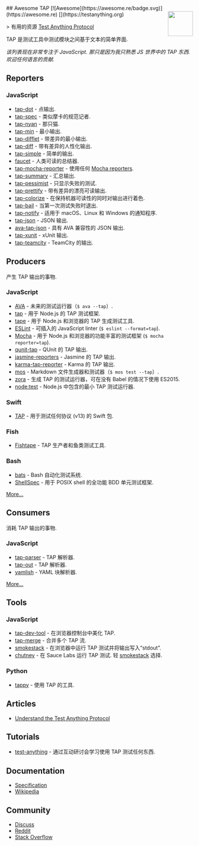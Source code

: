 <div class="github-widget" data-repo="sindresorhus/awesome-tap"></div>
## Awesome TAP [![Awesome](https://awesome.re/badge.svg)](https://awesome.re) [<img src="https://testanything.org/images/tap.png" width="67" align="right">](https://testanything.org)

&gt; 有用的资源 [Test Anything Protocol](https://testanything.org)

TAP 是测试工具中测试模块之间基于文本的简单界面.

 *该列表现在非常专注于 JavaScript. 那只是因为我只熟悉 JS 世界中的 TAP 东西. 欢迎任何语言的贡献.*



## Reporters

### JavaScript

- [tap-dot](https://github.com/scottcorgan/tap-dot) - 点输出.
- [tap-spec](https://github.com/scottcorgan/tap-spec) - 类似摩卡的规范记者.
- [tap-nyan](https://github.com/calvinmetcalf/tap-nyan) - 那只猫.
- [tap-min](https://github.com/derhuerst/tap-min) - 最小输出.
- [tap-difflet](https://github.com/namuol/tap-difflet) - 带差异的最小输出.
- [tap-diff](https://github.com/axross/tap-diff) - 带有差异的人性化输出.
- [tap-simple](https://github.com/joeybaker/tap-simple) - 简单的输出.
- [faucet](https://github.com/substack/faucet) - 人类可读的总结器.
- [tap-mocha-reporter](https://github.com/isaacs/tap-mocha-reporter) - 使用任何 [Mocha reporters](https://github.com/isaacs/tap-mocha-reporter/tree/master/lib/reporters).
- [tap-summary](https://github.com/zoubin/tap-summary) - 汇总输出.
- [tap-pessimist](https://github.com/clux/tap-pessimist) - 只显示失败的测试.
- [tap-prettify](https://github.com/toolness/tap-prettify) - 带有差异的漂亮可读输出.
- [tap-colorize](https://github.com/substack/tap-colorize) - 在保持机器可读性的同时对输出进行着色.
- [tap-bail](https://github.com/juliangruber/tap-bail) - 当第一次测试失败时退出.
- [tap-notify](https://github.com/axross/tap-notify) - 适用于 macOS、Linux 和 Windows 的通知程序.
- [tap-json](https://github.com/gummesson/tap-json) - JSON 输出.
- [ava-tap-json](https://github.com/yovasx2/ava-tap-json) - 具有 AVA 兼容性的 JSON 输出.
- [tap-xunit](https://github.com/aghassemi/tap-xunit) - xUnit 输出.
- [tap-teamcity](https://github.com/smockle/tap-teamcity) - TeamCity 的输出.

## Producers

产生 TAP 输出的事物.

### JavaScript

- [AVA](https://github.com/sindresorhus/ava) - 未来的测试运行器（`$ ava --tap`）.
- [tap](https://github.com/isaacs/node-tap) - 用于 Node.js 的 TAP 测试框架.
- [tape](https://github.com/substack/tape) - 用于 Node.js 和浏览器的 TAP 生成测试工具.
- [ESLint](https://eslint.org/docs/user-guide/formatters/#tap) - 可插入的 JavaScript linter (`$ eslint --format=tap`).
- [Mocha](https://mochajs.org) - 用于 Node.js 和浏览器的功能丰富的测试框架 (`$ mocha reporter=tap`).
- [qunit-tap](https://github.com/twada/qunit-tap) - QUnit 的 TAP 输出.
- [jasmine-reporters](https://github.com/larrymyers/jasmine-reporters) - Jasmine 的 TAP 输出.
- [karma-tap-reporter](https://github.com/fumiakiy/karma-tap-reporter) - Karma 的 TAP 输出.
- [mos](https://github.com/zkochan/mos) - Markdown 文件生成器和测试器（`$ mos test --tap`）.
- [zora](https://github.com/lorenzofox3/zora) - 生成 TAP 的测试运行器，可在没有 Babel 的情况下使用 ES2015.
- [node:test](https://nodejs.org/api/test.html) - Node.js 中包含的最小 TAP 测试运行器.

### Swift

- [TAP](https://github.com/swiftdocorg/tap) - 用于测试任何协议 (v13) 的 Swift 包.

### Fish

- [Fishtape](https://github.com/fisherman/fishtape) - TAP 生产者和鱼类测试工具.

### Bash

- [bats](https://github.com/sstephenson/bats) - Bash 自动化测试系统.
- [ShellSpec](https://github.com/shellspec/shellspec) - 用于 POSIX shell 的全功能 BDD 单元测试框架.

[More…](https://testanything.org/producers.html)

## Consumers

消耗 TAP 输出的事物.

### JavaScript

- [tap-parser](https://github.com/substack/tap-parser) - TAP 解析器.
- [tap-out](https://github.com/scottcorgan/tap-out) - TAP 解析器.
- [yamlish](https://github.com/isaacs/yamlish) - YAML 块解析器.

[More…](https://testanything.org/consumers.html)

## Tools

### JavaScript

- [tap-dev-tool](https://github.com/Jam3/tap-dev-tool) - 在浏览器控制台中美化 TAP.
- [tap-merge](https://github.com/anko/tap-merge) - 合并多个 TAP 流.
- [smokestack](https://github.com/hughsk/smokestack) - 在浏览器中运行 TAP 测试并将输出写入“stdout”.
- [chutney](https://github.com/derhuerst/chutney)  - 在 Sauce Labs 运行 TAP 测试. 轻 [smokestack](https://github.com/hughsk/smokestack) 选择.

### Python

- [tappy](https://github.com/mblayman/tappy) - 使用 TAP 的工具.

## Articles

- [Understand the Test Anything Protocol](https://www.effectiveperlprogramming.com/2011/05/understand-the-test-anything-protocol/)

## Tutorials

- [test-anything](https://github.com/finnp/test-anything) - 通过互动研讨会学习使用 TAP 测试任何东西.

## Documentation

- [Specification](https://testanything.org/tap-version-13-specification.html)
- [Wikipedia](https://en.wikipedia.org/wiki/Test_Anything_Protocol)

## Community

- [Discuss](https://github.com/TestAnything/Specification/issues)
- [Reddit](https://www.reddit.com/r/testanythingprotocol)
- [Stack Overflow](https://stackoverflow.com/questions/tagged/tap)
